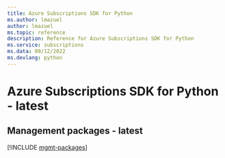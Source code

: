 ```yaml
---
title: Azure Subscriptions SDK for Python
ms.author: lmazuel
author: lmazuel
ms.topic: reference
description: Reference for Azure Subscriptions SDK for Python
ms.service: subscriptions
ms.data: 09/12/2022
ms.devlang: python
---
```

# Azure Subscriptions SDK for Python - latest

## Management packages - latest
[!INCLUDE [mgmt-packages](subscriptions-mgmt-index.md)]